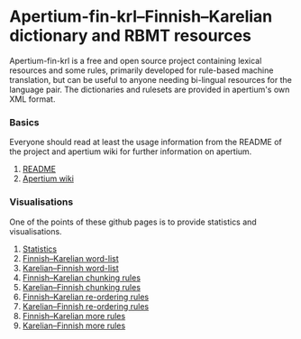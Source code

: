 # Apertium-fin-krl–Finnish–Karelian dictionary and RBMT resources

Apertium-fin-krl is a free and open source project containing lexical resources
and some rules, primarily developed for rule-based machine translation, but
can be useful to anyone needing bi-lingual resources for the language pair.
The dictionaries and rulesets are provided in apertium's own XML format.

### Basics

Everyone should read at least the usage information from the README of the
project and apertium wiki for further information on apertium.

1. [README](https://github.com/apertium/apertium-fin-krl#README)
1. [Apertium wiki](https://wiki.apertium.org)

### Visualisations

One of the points of these github pages is to provide statistics and
visualisations.

1. [Statistics](statistics.html)
1. [Finnish–Karelian word-list](apertium-fin-krl.fin-krl.dix.html)
1. [Karelian–Finnish word-list](apertium-fin-krl.krl-fin.dix.html(apertium-fin-krl.krl-fin.dix.html))
1. [Finnish–Karelian chunking rules](apertium-fin-krl.fin-krl.t1x.html)
1. [Karelian–Finnish chunking rules](apertium-fin-krl.krl-fin.t1x.html)
1. [Finnish–Karelian re-ordering rules](apertium-fin-krl.fin-krl.t2x.html)
1. [Karelian–Finnish re-ordering rules](apertium-fin-krl.krl-fin.t2x.html)
1. [Finnish–Karelian more rules](apertium-fin-krl.fin-krl.t3x.html)
1. [Karelian–Finnish more rules](apertium-fin-krl.krl-fin.t3x.html)

<!-- vim: set ft=markdown -->

